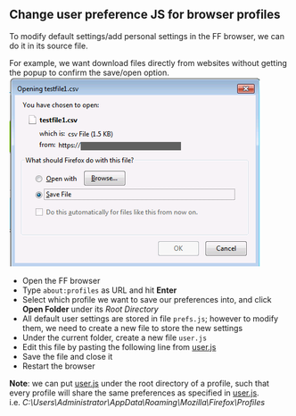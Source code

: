 ## Change user preference JS for browser profiles
To modify default settings/add personal settings in the FF browser, we can do it in its source file.  

For example, we want download files directly from websites without getting the popup to confirm the save/open option.
![dialog](save-file.PNG)
- Open the FF browser
- Type ```about:profiles``` as URL and hit __Enter__
- Select which profile we want to save our preferences into, and click __Open Folder__ under its _Root Directory_
- All default user settings are stored in file `prefs.js`; however to modify them, we need to create a new file to store the new settings
- Under the current folder, create a new file `user.js`
- Edit this file by pasting the following line from [user.js](user.js)
- Save the file and close it
- Restart the browser

__Note__: we can put [user.js](user.js) under the root directory of a profile, such that every profile will share the same preferences as specified in [user.js](user.js).  
i.e. _C:\Users\Administrator\AppData\Roaming\Mozilla\Firefox\Profiles_
